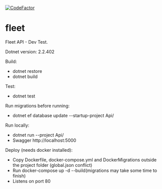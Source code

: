 [![CodeFactor](https://www.codefactor.io/repository/github/malkaviano/fleet-backend/badge)](https://www.codefactor.io/repository/github/malkaviano/fleet-backend)

# fleet
Fleet API - Dev Test.

Dotnet version: 2.2.402

Build:
- dotnet restore
- dotnet build

Test:
- dotnet test

Run migrations before running:
- dotnet ef database update --startup-project Api/

Run locally:
- dotnet run --project Api/
- Swagger http://localhost:5000

Deploy (needs docker installed):
- Copy Dockerfile, docker-compose.yml and DockerMigrations outside the project folder (global.json conflict)
- Run docker-compose up -d --build(migrations may take some time to finish)
- Listens on port 80
